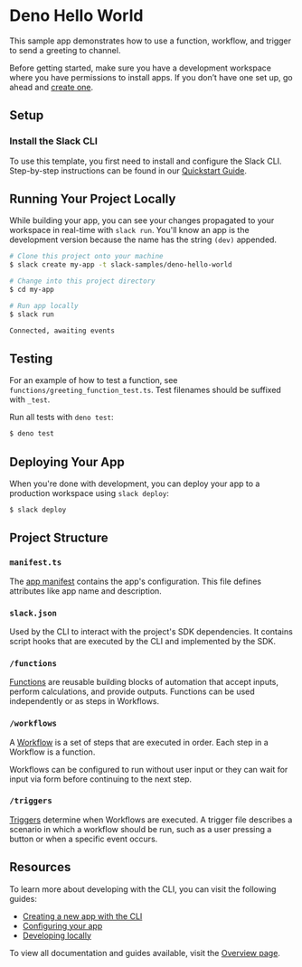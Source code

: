 # Deno Hello World

This sample app demonstrates how to use a function, workflow, and trigger to
send a greeting to channel.

Before getting started, make sure you have a development workspace where you
have permissions to install apps. If you don’t have one set up, go ahead and
[create one](https://slack.com/create).

## Setup

### Install the Slack CLI

To use this template, you first need to install and configure the Slack CLI.
Step-by-step instructions can be found in our
[Quickstart Guide](https://api.slack.com/future/quickstart).

## Running Your Project Locally

While building your app, you can see your changes propagated to your workspace
in real-time with `slack run`. You'll know an app is the development version
because the name has the string `(dev)` appended.

```zsh
# Clone this project onto your machine
$ slack create my-app -t slack-samples/deno-hello-world

# Change into this project directory
$ cd my-app

# Run app locally
$ slack run

Connected, awaiting events
```

## Testing

For an example of how to test a function, see
`functions/greeting_function_test.ts`. Test filenames should be suffixed with
`_test`.

Run all tests with `deno test`:

```zsh
$ deno test
```

## Deploying Your App

When you're done with development, you can deploy your app to a production
workspace using `slack deploy`:

```zsh
$ slack deploy
```

## Project Structure

### `manifest.ts`

The [app manifest](https://api.slack.com/future/manifest) contains the app's
configuration. This file defines attributes like app name and description.

### `slack.json`

Used by the CLI to interact with the project's SDK dependencies. It contains
script hooks that are executed by the CLI and implemented by the SDK.

### `/functions`

[Functions](https://api.slack.com/future/functions) are reusable building blocks
of automation that accept inputs, perform calculations, and provide outputs.
Functions can be used independently or as steps in Workflows.

### `/workflows`

A [Workflow](https://api.slack.com/future/workflows) is a set of steps that are
executed in order. Each step in a Workflow is a function.

Workflows can be configured to run without user input or they can wait for input
via form before continuing to the next step.

### `/triggers`

[Triggers](https://api.slack.com/future/triggers) determine when Workflows are
executed. A trigger file describes a scenario in which a workflow should be run,
such as a user pressing a button or when a specific event occurs.

## Resources

To learn more about developing with the CLI, you can visit the following guides:

- [Creating a new app with the CLI](https://api.slack.com/future/create)
- [Configuring your app](https://api.slack.com/future/manifest)
- [Developing locally](https://api.slack.com/future/run)

To view all documentation and guides available, visit the
[Overview page](https://api.slack.com/future/overview).

